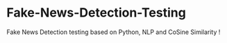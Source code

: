 # Fake-News-Detection-Testing
Fake News Detection testing
based on Python, NLP and CoSine Similarity  !
